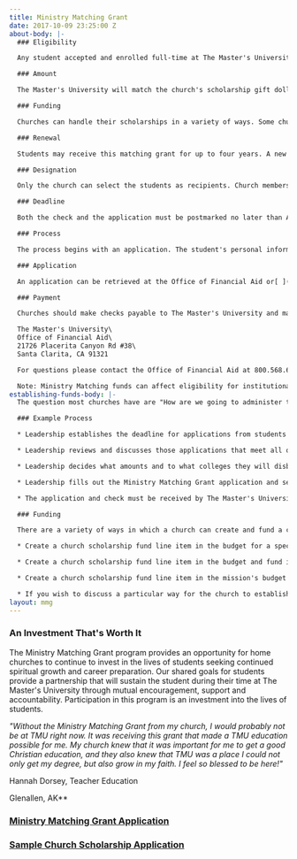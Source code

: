 ```yaml
---
title: Ministry Matching Grant
date: 2017-10-09 23:25:00 Z
about-body: |-
  ### Eligibility

  Any student accepted and enrolled full-time at The Master's University who receives a scholarship from their local church is eligible for the Ministry Matching Grant (MMG). Both the church's scholarship and the MMG will be applied directly to the student's account and will be split between the Fall and Spring semesters.

  ### Amount

  The Master's University will match the church's scholarship gift dollar-for-dollar. New ministry-match scholarship recipients for the 2015-16 academic year can receive up to $1,500 per year and ministry match scholarships that students have received in past years will be matched up to the previous year's amount. There is no minimum or maximum amount that a church can give for the scholarship. However, the matching portion from The Master's University will never exceed the stated amount above or the matched amount from a previous year. Please contact the [Office of Financial Aid](mailto:financialaid@masters.edu) for specific questions.

  ### Funding

  Churches can handle their scholarships in a variety of ways. Some churches fund scholarships from their annual budget; others take a special offering. Please visit our "[Establishing Funds](http://www.masters.edu/undergrad/financial-aid/generalundergraduateprogram/mmgestablishingfunds.aspx)" page for examples of how to setup and fund your scholarship

  ### Renewal

  Students may receive this matching grant for up to four years. A new Ministry Matching Grant Application must be completed and accompany the church's scholarship each year. If a church decides to award a larger scholarship in a following year, the current year's matching funds from TMU will never exceed the matched funds from a previous year.

  ### Designation

  Only the church can select the students as recipients. Church members, parents, or relatives cannot designate their gifts for specific students. All church contributions must meet IRS guidelines for charitable deductions. To find out more, refer to [IRS publication 526](http://www.irs.gov/uac/Publication-526,-Charitable-Contributions-1).

  ### Deadline

  Both the check and the application must be postmarked no later than August 1st, and both must be received in order to be eligible for the matching grant.

  ### Process

  The process begins with an application. The student's personal information should be completed and then given to the church to completed the remaining portions. Both the check and the application should then be submitted to TMU.

  ### Application

  An application can be retrieved at the Office of Financial Aid or[ ](http://www2.masters.edu/admissions/downloads/MMG_Example.pdf)[downloaded](https://athletics.masters.edu/media/868515/forms-application-mmg.pdf "Forms- Application- MMG.pdf")[ ](http://www2.masters.edu/admissions/downloads/MMG_Example.pdf)from the internet.

  ### Payment

  Churches should make checks payable to The Master's University and mail it with the application to:

  The Master's University\
  Office of Financial Aid\
  21726 Placerita Canyon Rd #38\
  Santa Clarita, CA 91321

  For questions please contact the Office of Financial Aid at 800.568.6248 x2290 or financialaid@masters.edu.

  Note: Ministry Matching funds can affect eligibility for institutional need-based aid. Contact the Office of Financial Aid to determine if your financial aid will be affected.
establishing-funds-body: |-
  The question most churches have are "How are we going to administer this fund?", or "How do we decide who qualifies for these funds?" We recommend that churches allow their leadership to administrate the awarding of the fund. An example of how this process might work is listed below. Click here to view a sample application that your church could model for your students to apply for your scholarship. This sample gives recommendations for requirements that your church might establish for those who request church funds for higher education. The sample application assumes that the church would have these funds available to multiple Christian colleges and universities; however a church can decide to have funds available for The Master's University only. The scholarship must be available for any church member pursuing higher education, not just specific students.

  ### Example Process

  * Leadership establishes the deadline for applications from students

  * Leadership reviews and discusses those applications that meet all qualifications

  * Leadership decides what amounts and to what colleges they will disburse the scholarship to

  * Leadership fills out the Ministry Matching Grant application and sends the check along with the application

  * The application and check must be received by The Master's University by August 1st

  ### Funding

  There are a variety of ways in which a church can create and fund a church scholarship. The following are a few common options:

  * Create a church scholarship fund line item in the budget for a specified amount and fund it from the general fund. You can establish the fund with a specific amount that remains the same from year to year. In this case, funds would be equally distributed among all applicants. If you choose to have the amount fluctuate based on the number of students in college, money from the general fund would then vary to meet amount designated per student.

  * Create a church scholarship fund line item in the budget and fund it from special giving. Special giving can be fund raisers, special offerings, or direct giving. The church could then distribute the raised funds amount the applicants.

  * Create a church scholarship fund line item in the mission's budget and fund it from the mission's budget in the general fund. The Missions Committee would then decide if all funds come from the mission's budget or a combination of funds from the mission's fund, special offerings, direct giving and/or fund raisers.

  * If you wish to discuss a particular way for the church to establish, administrate and maintain the fund, please feel free to contact Gary Edwards at 661.362.2291 or [gedwards@masters.edu](mailto:gedwards@masters.edu).
layout: mmg
---
```


### An Investment That's Worth It

The Ministry Matching Grant program provides an opportunity for home churches to continue to invest in the lives of students seeking continued spiritual growth and career preparation. Our shared goals for students provide a partnership that will sustain the student during their time at The Master's University through mutual encouragement, support and accountability. Participation in this program is an investment into the lives of students.

*"Without the Ministry Matching Grant from my church, I would probably not be at TMU right now. It was receiving this grant that made a TMU education possible for me. My church knew that it was important for me to get a good Christian education, and they also knew that TMU was a place I could not only get my degree, but also grow in my faith. I feel so blessed to be here!"*

Hannah Dorsey, Teacher Education

Glenallen, AK\*\*

### [Ministry Matching Grant Application](https://athletics.masters.edu/media/868515/forms-application-mmg.pdf "Forms- Application- MMG.pdf")

### [Sample Church Scholarship Application](https://athletics.masters.edu/media/804525/Church%20Scholarship%20Application%20Example.pdf)